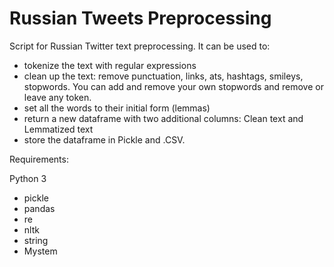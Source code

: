 # Russian Tweets Preprocessing

Script for Russian Twitter text preprocessing. It can be used to:
- tokenize the text with regular expressions
- clean up the text: remove punctuation, links, ats, hashtags, smileys, stopwords. You can add and remove your own stopwords and remove or leave any token. 
- set all the words to their initial form (lemmas)
- return a new dataframe with two additional columns: Clean text and Lemmatized text
- store the dataframe in Pickle and .CSV. 

Requirements: 

Python 3 

- pickle
- pandas 
- re
- nltk
- string
- Mystem
